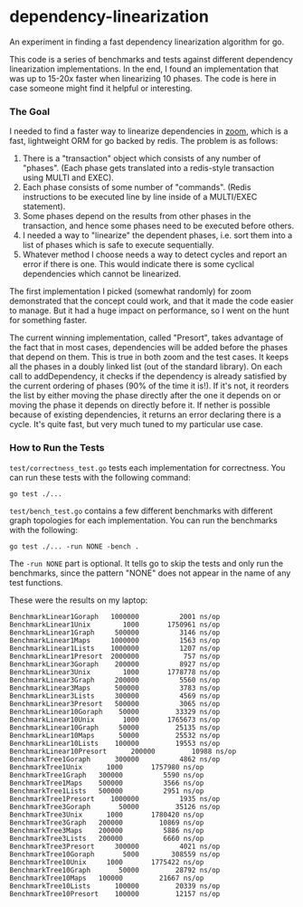 # dependency-linearization
An experiment in finding a fast dependency linearization algorithm for go.

This code is a series of benchmarks and tests against different dependency
linearization implementations. In the end, I found an implementation that was
up to 15-20x faster when linearizing 10 phases. The code is here in case someone
might find it helpful or interesting.

### The Goal

I needed to find a faster way to linearize dependencies in [zoom](https://github.com/albrow/zoom),
which is a fast, lightweight ORM for go backed by redis. The problem is as follows:

1. There is a "transaction" object which consists of any number of "phases". (Each
phase gets translated into a redis-style transaction using MULTI and EXEC).
2. Each phase consists of some number of "commands". (Redis instructions to be executed
line by line inside of a MULTI/EXEC statement).
2. Some phases depend on the results from other phases in the transaction, and hence
some phases need to be executed before others.
3. I needed a way to "linearize" the dependent phases, i.e. sort them into a list of
phases which is safe to execute sequentially.
4. Whatever method I choose needs a way to detect cycles and report an error if there
is one. This would indicate there is some cyclical dependencies which cannot be
linearized.

The first implementation I picked (somewhat randomly) for zoom demonstrated that the
concept could work, and that it made the code easier to manage. But it had a huge impact
on performance, so I went on the hunt for something faster.

The current winning implementation, called "Presort", takes advantage of the fact that in most
cases, dependencies will be added before the phases that depend on them. This is true
in both zoom and the test cases. It keeps all the phases in a doubly linked list (out
of the standard library). On each call to addDependency, it checks if the dependency
is already satisfied by the current ordering of phases (90% of the time it is!). If
it's not, it reorders the list by either moving the phase directly after the one it
depends on or moving the phase it depends on directly before it. If nether is possible
because of existing dependencies, it returns an error declaring there is a cycle. It's
quite fast, but very much tuned to my particular use case.

### How to Run the Tests

`test/correctness_test.go` tests each implementation for correctness. You can run
these tests with the following command:

```
go test ./...
```

`test/bench_test.go` contains a few different benchmarks with different graph
topologies for each implementation. You can run the benchmarks with the following:

```
go test ./... -run NONE -bench .
```

The `-run NONE` part is optional. It tells go to skip the tests and only run the
benchmarks, since the pattern "NONE" does not appear in the name of any test functions.

These were the results on my laptop:

```
BenchmarkLinear1Goraph	 1000000	      2001 ns/op
BenchmarkLinear1Unix	    1000	   1750961 ns/op
BenchmarkLinear1Graph	  500000	      3146 ns/op
BenchmarkLinear1Maps	 1000000	      1563 ns/op
BenchmarkLinear1Lists	 1000000	      1207 ns/op
BenchmarkLinear1Presort	 2000000	       757 ns/op
BenchmarkLinear3Goraph	  200000	      8927 ns/op
BenchmarkLinear3Unix	    1000	   1778778 ns/op
BenchmarkLinear3Graph	  200000	      5560 ns/op
BenchmarkLinear3Maps	  500000	      3783 ns/op
BenchmarkLinear3Lists	  300000	      4569 ns/op
BenchmarkLinear3Presort	  500000	      3065 ns/op
BenchmarkLinear10Goraph	   50000	     33329 ns/op
BenchmarkLinear10Unix	    1000	   1765673 ns/op
BenchmarkLinear10Graph	   50000	     25135 ns/op
BenchmarkLinear10Maps	   50000	     25532 ns/op
BenchmarkLinear10Lists	  100000	     19553 ns/op
BenchmarkLinear10Presort	  200000	     10988 ns/op
BenchmarkTree1Goraph	  300000	      4862 ns/op
BenchmarkTree1Unix	    1000	   1757980 ns/op
BenchmarkTree1Graph	  300000	      5590 ns/op
BenchmarkTree1Maps	  500000	      3566 ns/op
BenchmarkTree1Lists	  500000	      2951 ns/op
BenchmarkTree1Presort	 1000000	      1935 ns/op
BenchmarkTree3Goraph	   50000	     35126 ns/op
BenchmarkTree3Unix	    1000	   1780420 ns/op
BenchmarkTree3Graph	  200000	     10869 ns/op
BenchmarkTree3Maps	  200000	      5886 ns/op
BenchmarkTree3Lists	  200000	      6660 ns/op
BenchmarkTree3Presort	  300000	      4021 ns/op
BenchmarkTree10Goraph	    5000	    308559 ns/op
BenchmarkTree10Unix	    1000	   1775422 ns/op
BenchmarkTree10Graph	   50000	     28792 ns/op
BenchmarkTree10Maps	  100000	     21667 ns/op
BenchmarkTree10Lists	  100000	     20339 ns/op
BenchmarkTree10Presort	  100000	     12157 ns/op
```
